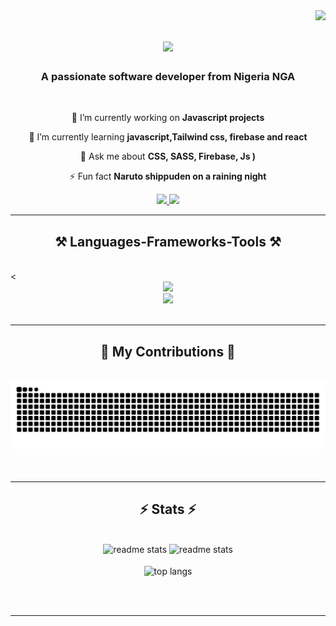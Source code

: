 <img align="right" src="https://visitor-badge.laobi.icu/badge?page_id=bos-code.bos-code" />

<h1 align="center">
    <img src="https://readme-typing-svg.herokuapp.com/?font=Righteous&size=35&center=true&vCenter=true&width=500&height=70&duration=4000&lines=Hi+There!+👋;+I'm+Chidera+okonkwo!;" />
</h1>

<h3 align="center">A passionate software developer from Nigeria NGA</h3>

<br/>

<div align="center">
 
 🔭 I’m currently working on **Javascript projects**
 
 🌱 I’m currently learning **javascript,Tailwind css, firebase and react**

💬 Ask me about **CSS, SASS, Firebase, Js )**

⚡ Fun fact **Naruto shippuden on a raining night**

 </div>
 
<div align="center"> 
  <a href="mailto:chidera9713@gmail.com">
    <img src="https://img.shields.io/badge/Gmail-333333?style=for-the-badge&logo=gmail&logoColor=red" />
  </a>

  <a href="https://bos-code.github.io" target="_blank">
     <img src="https://img.shields.io/badge/Portfolio-FF5722?style=for-the-badge&logo=todoist&logoColor=white" target="_blank" /> <!-- sqlite, safari, google-chrome are other good icon options -->
  </a>
</div>

 <hr/>
 
<h2 align="center">⚒️ Languages-Frameworks-Tools ⚒️</h2>
<br/>
<
<div align="center" >
    <img src="https://skillicons.dev/icons?i=bootstrap,tailwind,less,html,css,vscode,github,figma,git," />
  <br>
    <img src="https://skillicons.dev/icons?i=python,javascript,firebase,react" /><br>
</div>

<br/>
<hr/>

<div align="center">
  <h2>🐍 My Contributions 🐍</h2>
  <br>
 <img alt="snake eating my contributions" src="https://raw.githubusercontent.com/bos-code/bos-code/output/github-contribution-grid-snake.svg" />
  <br/><br/><br/>
</div>

<hr/>

<h2 align="center">⚡ Stats ⚡</h2>
<br>
<div align=center>
  <img width=390 src="https://github-readme-stats.vercel.app/api?username=bos-code&count_public=true&show_icons=true&theme=react&rank_icon=&border_radius=10" alt="readme stats" />
 <img width=390 src="https://github-readme-streak-stats.herokuapp.com/?user=bos-code&count_public=true&show_icons=true&theme=react&rank_icon=github&border_radius=10" alt="readme stats" />
  <br/>
  <br/>
  <img width=390 align="center"  src="https://github-readme-stats.vercel.app/api/top-langs?username=bos-code&hide=HTML&langs_count=8&layout=compact&theme=react&border_radius=10&size_weight=0.5&count_weight=0.5&exclude_repo=github-readme-stats" alt="top langs" />
</div>

<br/><br/>

<hr/>

<br/>


